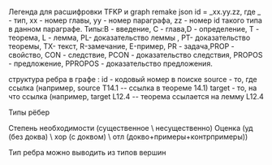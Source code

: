 Легенда для расшифровки TFKP и graph remake json id = _xx.yy.zz, где _ - тип, xx - номер главы, уу - номер параграфа, zz - номер id такого типа в данном параграфе. Типы:В - введение, С - глава,D - определение, T - теорема, L - лемма, PL- доказательство леммы , PT- доказательство теоремы, TX- текст, R-замечание, E-пример, PR - задача,PROP - свойство, CON - следствие, PCON - доказательство следствия, PROPOS - предложение, PPROPOS - доказательство предложения.

структура ребра в графе : id - кодовый номер в поиске source - то, где ссылка (например, source Т14.1 -- ссылка в теореме 14.1) target - то, на что ссылка (например, target L12.4 -- теорема ссылается на лемму L12.4

Типы рёбер

Степень необходимости (существенное \ несущественно) Оценка (уд (без доква) \ хор (с доквом) \ отл (докво+примеры+контрпримеры))

Тип ребра можно выводить из типов вершин
